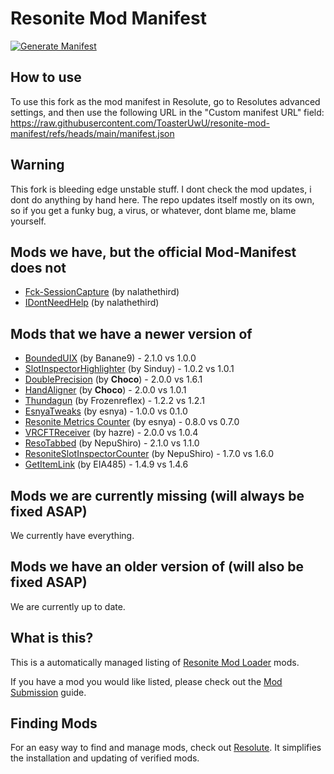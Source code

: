 # Resonite Mod Manifest
[![Generate Manifest](https://github.com/ToasterUwU/resonite-mod-manifest/actions/workflows/generate-manifest.yml/badge.svg)](https://github.com/ToasterUwU/resonite-mod-manifest/actions/workflows/generate-manifest.yml)

## How to use

To use this fork as the mod manifest in Resolute, go to Resolutes advanced settings, and then use the following URL in the "Custom manifest URL" field: https://raw.githubusercontent.com/ToasterUwU/resonite-mod-manifest/refs/heads/main/manifest.json

## Warning

This fork is bleeding edge unstable stuff. I dont check the mod updates, i dont do anything by hand here. The repo updates itself mostly on its own, so if you get a funky bug, a virus, or whatever, dont blame me, blame yourself.

## Mods we have, but the official Mod-Manifest does not

- [Fck-SessionCapture](https://github.com/nalathethird/Fck-SessionCapture) (by nalathethird)
- [IDontNeedHelp](https://github.com/nalathethird/IDontNeedHelp) (by nalathethird)


## Mods that we have a newer version of

- [BoundedUIX](https://github.com/Banane9/ResoniteBoundedUIX) (by Banane9)  - 2.1.0 vs 1.0.0
- [SlotInspectorHighlighter](https://github.com/sjsanjsrh/SlotInspectorHighlighter) (by Sinduy)  - 1.0.2 vs 1.0.1
- [DoublePrecision](https://github.com/AwesomeTornado/Resonite-DoublePrecision-RML) (by __Choco__)  - 2.0.0 vs 1.6.1
- [HandAligner](https://github.com/AwesomeTornado/Resonite-Hand-Aligner) (by __Choco__)  - 2.0.0 vs 1.0.1
- [Thundagun](https://github.com/Frozenreflex/Thundagun) (by Frozenreflex)  - 1.2.2 vs 1.2.1
- [EsnyaTweaks](https://github.com/esnya/ResoniteEsnyaTweaks) (by esnya)  - 1.0.0 vs 0.1.0
- [Resonite Metrics Counter](https://github.com/esnya/ResoniteMetricsCounter) (by esnya)  - 0.8.0 vs 0.7.0
- [VRCFTReceiver](https://github.com/hazre/VRCFTReceiver) (by hazre)  - 2.0.0 vs 1.0.4
- [ResoTabbed](https://github.com/NepuShiro/ResoTabbed) (by NepuShiro)  - 2.1.0 vs 1.1.0
- [ResoniteSlotInspectorCounter](https://github.com/NepuShiro/ResoniteSlotInspectorCounter) (by NepuShiro)  - 1.7.0 vs 1.6.0
- [GetItemLink](https://github.com/EIA485/NeosGetItemLink) (by EIA485)  - 1.4.9 vs 1.4.6


## Mods we are currently missing (will always be fixed ASAP)

We currently have everything.

## Mods we have an older version of (will also be fixed ASAP)

We are currently up to date.

## What is this?

This is a automatically managed listing of [Resonite Mod Loader](https://github.com/resonite-modding-group/ResoniteModLoader) mods.

If you have a mod you would like listed, please check out the [Mod Submission](https://github.com/ToasterUwU/resonite-mod-manifest/wiki/Mod-Submission) guide.


## Finding Mods

For an easy way to find and manage mods, check out [Resolute](https://github.com/Gawdl3y/Resolute). It simplifies the installation and updating of verified mods.